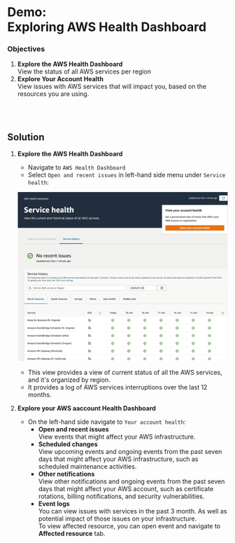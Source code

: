 # Demo:<br>Exploring AWS Health Dashboard


### Objectives
1. **Explore the AWS Health Dashboard**<br>View the status of all AWS services per region
2. **Explore Your Account Health**<br>View issues with AWS services that will impact you, based on the resources you are using.

<br><br>

## Solution
1. **Explore the AWS Health Dashboard**
   - Navigate to `AWS Health Dashboard`
   - Select `Open and recent issues` in left-hand side menu under `Service health`:

    ![](../img/demo/3.11.AWSHealthDashboard-1.png)

   - This view provides a view of current status of all the AWS services, and it's organized by region.
   - It provides a log of AWS services interruptions over the last 12 months.

2. **Explore your AWS aaccount Health Dashboard**
   - On the left-hand side navigate to `Your account health`:
     - **Open and recent issues**<br>View events that might affect your AWS infrastructure.
     - **Scheduled changes**<br>View upcoming events and ongoing events from the past seven days that might affect your AWS infrastructure, such as scheduled maintenance activities.
     - **Other notifications**<br>View other notifications and ongoing events from the past seven days that might affect your AWS account, such as certificate rotations, billing notifications, and security vulnerabilities.
     - **Event logs**<br>You can view issues with services in the past 3 month. As well as potential impact of those issues on your infrastructure.<br>To view affected resource, you can open event and navigate to **Affected resource** tab.

